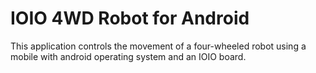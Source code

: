# IOIO 4WD Robot for Android
This application controls the movement of a four-wheeled robot using a mobile with android operating system and an IOIO board.
